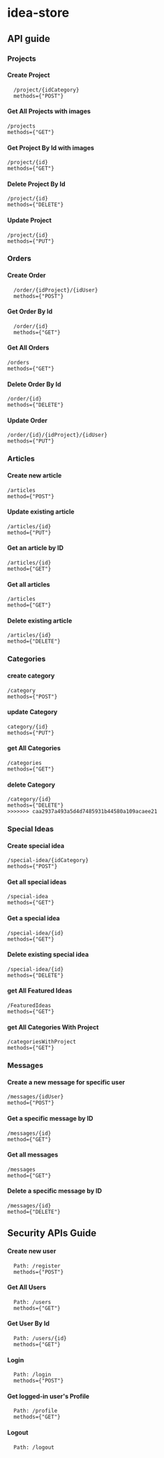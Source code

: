 # idea-store


## API guide 

### Projects
#### Create Project
```
  /project/{idCategory}
  methods={"POST"}
```
  
#### Get All Projects with images
```
/projects
methods={"GET"}
```
#### Get Project By Id with images
```
/project/{id}
methods={"GET"}
```
#### Delete Project By Id
```
/project/{id}
methods={"DELETE"}
```
#### Update Project 
```
/project/{id}
methods={"PUT"}
```
### Orders
#### Create Order
```
  /order/{idProject}/{idUser}
  methods={"POST"}
```
#### Get Order By Id
```
  /order/{id}
  methods={"GET"}
```
#### Get All Orders
```
/orders
methods={"GET"}
```
#### Delete Order By Id
```
/order/{id}
methods={"DELETE"}
```
#### Update Order 
```
/order/{id}/{idProject}/{idUser}
methods={"PUT"}
```
### Articles
#### Create new article
```
/articles
method={"POST"}
```
#### Update existing article
```
/articles/{id}
method={"PUT"}
```
#### Get an article by ID
```
/articles/{id}
method={"GET"}
```
#### Get all articles
```
/articles
method={"GET"}
```
#### Delete existing article
```
/articles/{id}
method={"DELETE"}
```

### Categories
#### create category
```
/category
methods={"POST"}
```
#### update Category
```
category/{id}
methods={"PUT"}
```
#### get All Categories
```
/categories
methods={"GET"}
```
#### delete Category
```
/category/{id}
methods={"DELETE"}
>>>>>>> caa2937a493a5d4d7485931b44580a109acaee21
```
### Special Ideas
#### Create special idea
```
/special-idea/{idCategory}
methods={"POST"}
```
#### Get all special ideas
```
/special-idea
methods={"GET"}
```
#### Get a special idea
```
/special-idea/{id}
methods={"GET"}
```
#### Delete existing special idea
```
/special-idea/{id}
methods={"DELETE"}
```
#### get All Featured Ideas
```
/FeaturedIdeas
methods={"GET"}

```
#### get All Categories With Project
```
/categoriesWithProject
methods={"GET"}
```
### Messages
#### Create a new message for specific user
```
/messages/{idUser}
method={"POST"}
```
#### Get a specific message by ID
```
/messages/{id}
method={"GET"}
```
#### Get all messages
```
/messages
method={"GET"}
```
#### Delete a specific message by ID
```
/messages/{id}
method={"DELETE"}
```

## Security APIs Guide 

#### Create new user
```
  Path: /register
  methods={"POST"}
```
#### Get All Users
```
  Path: /users
  methods={"GET"}
```
#### Get User By Id
```
  Path: /users/{id}
  methods={"GET"}
```
#### Login
```
  Path: /login
  methods={"POST"}
```
#### Get logged-in user's Profile 
```
  Path: /profile
  methods={"GET"}
```
#### Logout 
```
  Path: /logout
  
```
